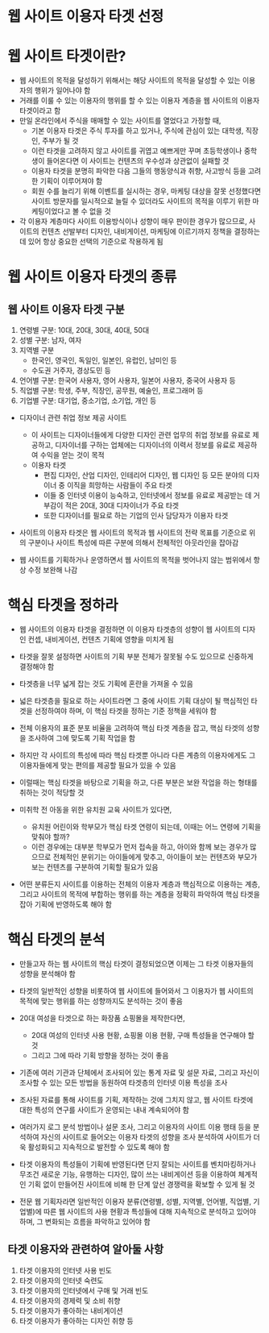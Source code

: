 # 웹 사이트 이용자 타겟 선정

# 웹 사이트 타겟이란?

- 웹 사이트의 목적을 달성하기 위해서는 해당 사이트의 목적을 달성할 수 있는 이용자의 행위가 일어나야 함
- 거래를 이룰 수 있는 이용자의 행위를 할 수 있는 이용자 계층을 웹 사이트의 이용자 타겟이라고 함
- 만일 온라인에서 주식을 매매할 수 있는 사이트를 열었다고 가정할 때,
    - 기본 이용자 타겟은 주식 투자를 하고 있거나, 주식에 관심이 있는 대학생, 직장인, 주부가 될 것
    - 이런 타겟을 고려하지 않고 사이트를 귀엽고 예쁘게만 꾸며 초등학생이나 중학생이 들어온다면 이 사이트는 컨텐츠의 우수성과 상관없이 실패할 것
    - 이용자 타겟을 분명히 파악한 다음 그들의 행동양식과 취향, 사고방식 등을 고려한 기획이 이루어져야 함
    - 회원 수를 늘리기 위해 이벤트를 실시하는 경우, 마케팅 대상을 잘못 선정했다면 사이트 방문자를 일시적으로 늘릴 수 있더라도 사이트의 목적을 이루기 위한 마케팅이었다고 볼 수 없을 것
- 각 이용자 계층마다 사이트 이용방식이나 성향이 매우 판이한 경우가 많으므로, 사이트의 컨텐츠 선발부터 디자인, 내비게이션, 마케팅에 이르기까지 정책을 결정하는 데 있어 항상 중요한 선택의 기준으로 작용하게 됨

# 웹 사이트 이용자 타겟의 종류

## 웹 사이트 이용자 타겟 구분

1. 연령별 구분: 10대, 20대, 30대, 40대, 50대
2. 성별 구분: 남자, 여자
3. 지역별 구분
    - 한국인, 영국인, 독일인, 일본인, 유럽인, 남미인 등
    - 수도권 거주자, 경상도민 등
4. 언어별 구분: 한국어 사용자, 영어 사용자, 일본어 사용자, 중국어 사용자 등
5. 직업별 구분: 학생, 주부, 직장인, 공무원, 예술인, 프로그래머 등
6. 기업별 구분: 대기업, 중소기업, 소기업, 개인 등

- 디자이너 관련 취업 정보 제공 사이트
    - 이 사이트는 디자이너들에게 다양한 디자인 관련 업무의 취업 정보를 유료로 제공하고, 디자이너를 구하는 업체에는 디자이너의 이력서 정보를 유료로 제공하여 수익을 얻는 것이 목적
    - 이용자 타겟
        - 편집 디자인, 산업 디자인, 인테리어 디자인, 웹 디자인 등 모든 분야의 디자이너 중 이직을 희망하는 사람들이 주요 타겟
        - 이들 중 인터넷 이용이 능숙하고, 인터넷에서 정보를 유료로 제공받는 데 거부감이 적은 20대, 30대 디자이너가 주요 타겟
        - 또한 디자이너를 필요로 하는 기업의 인사 담당자가 이용자 타겟

- 사이트의 이용자 타겟은 웹 사이트의 목적과 웹 사이트의 전략 목표를 기준으로 위의 구분이나 사이트 특성에 따른 구분에 의해서 전체적인 아웃라인을 잡아감
- 웹 사이트를 기획하거나 운영하면서 웹 사이트의 목적을 벗어나지 않는 범위에서 항상 수정 보완해 나감

# 핵심 타겟을 정하라

- 웹 사이트의 이용자 타겟을 결정하면 이 이용자 타겟층의 성향이 웹 사이트의 디자인 컨셉, 내비게이션, 컨텐츠 기획에 영향을 미치게 됨
- 타겟을 잘못 설정하면 사이트의 기획 부분 전체가 잘못될 수도 있으므로 신중하게 결정해야 함

- 타겟층을 너무 넓게 잡는 것도 기획에 혼란을 가져올 수 있음
- 넓은 타겟층을 필요로 하는 사이트라면 그 중에 사이트 기획 대상이 될 핵심적인 타겟을 선정하여야 하며, 이 핵심 타겟을 정하는 기준 정책을 세워야 함

- 전체 이용자의 표준 분포 비율을 고려하여 핵심 타겟 계층을 잡고, 핵심 타겟의 성향을 조사하여 그에 맞도록 기획 작업을 함
- 하지만 각 사이트의 특성에 따라 핵심 타겟뿐 아니라 다른 계층의 이용자에게도 그 이용자들에게 맞는 편의를 제공할 필요가 있을 수 있음
- 이럴때는 핵심 타겟을 바탕으로 기획을 하고, 다른 부분은 보완 작업을 하는 형태를 취하는 것이 적당할 것

- 미취학 전 아동을 위한 유치원 교육 사이트가 있다면,
    - 유치원 어린이와 학부모가 핵심 타겟 연령이 되는데, 이때는 어느 연령에 기획을 맞춰야 할까?
    - 이런 경우에는 대부분 학부모가 먼저 접속을 하고, 아이와 함께 보는 경우가 많으므로 전체적인 분위기는 아이들에게 맞추고, 아이들이 보는 컨텐츠와 부모가 보는 컨텐츠를 구분하여 기획할 필요가 있음

- 어떤 분류든지 사이트를 이용하는 전체의 이용자 계층과 핵심적으로 이용하는 계층, 그리고 사이트의 목적에 부합하는 행위를 하는 계층을 정확히 파악하여 핵심 타겟을 잡아 기획에 반영하도록 해야 함

# 핵심 타겟의 분석

- 만들고자 하는 웹 사이트의 핵심 타겟이 결정되었으면 이제는 그 타겟 이용자들의 성향을 분석해야 함
- 타겟의 일반적인 성향을 비롯하여 웹 사이트에 들어와서 그 이용자가 웹 사이트의 목적에 맞는 행위를 하는 성향까지도 분석하는 것이 좋음

- 20대 여성을 타겟으로 하는 화장품 쇼핑몰을 제작한다면,
    - 20대 여성의 인터넷 사용 현황, 쇼핑몰 이용 현황, 구매 특성들을 연구해야 할 것
    - 그리고 그에 따라 기획 방향을 정하는 것이 좋음

- 기존에 여러 기관과 단체에서 조사되어 있는 통계 자료 및 설문 자료, 그리고 자신이 조사할 수 있는 모든 방법을 동원하여 타겟층의 인터넷 이용 특성을 조사
- 조사된 자료를 통해 사이트를 기획, 제작하는 것에 그치지 않고, 웹 사이트 타겟에 대한 특성의 연구를 사이트가 운영되는 내내 계속되어야 함
- 여러가지 로그 분석 방법이나 설문 조사, 그리고 이용자의 사이트 이용 행태 등을 분석하여 자신의 사이트로 들어오는 이용자 타겟의 성향을 조사 분석하여 사이트가 더욱 활성화되고 지속적으로 발전할 수 있도록 해야 함

- 타겟 이용자의 특성들이 기획에 반영된다면 단지 잘되는 사이트를 벤치마킹하거나 무조건 새로운 기능, 유행하는 디자인, 많이 쓰는 내비게이션 등을 이용하여 체계적인 기획 없이 만들어진 사이트에 비해 한 단계 앞선 경쟁력을 확보할 수 있게 될 것
- 전문 웹 기획자라면 일반적인 이용자 분류(연령별, 성별, 지역별, 언어별, 직업별, 기업별)에 따른 웹 사이트의 사용 현황과 특성들에 대해 지속적으로 분석하고 있어야 하며, 그 변화되는 흐름을 파악하고 있어야 함

## 타겟 이용자와 관련하여 알아둘 사항

1. 타겟 이용자의 인터넷 사용 빈도
2. 타겟 이용자의 인터넷 숙련도
3. 타겟 이용자의 인터넷에서 구매 및 거래 빈도
4. 타겟 이용자의 경제력 및 소비 취향
5. 타겟 이용자가 좋아하는 내비게이션
6. 타겟 이용자가 좋아하는 디자인 취향 등
